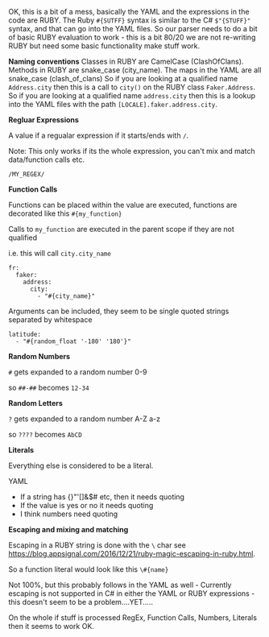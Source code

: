 ﻿OK, this is a bit of a mess, basically the YAML and the expressions in the code are RUBY.
The Ruby `#{SUTFF}` syntax is similar to the C# `$"{STUFF}"` syntax, and that can go into the YAML files.
So our parser needs to do a bit of basic RUBY evaluation to work - this is a bit 80/20 we are not re-writing RUBY
but need some basic functionality make stuff work.

**Naming conventions**
Classes in RUBY are CamelCase (ClashOfClans).
Methods in RUBY are snake_case (city_name).
The maps in the YAML are all snake_case (clash_of_clans)
So if you are looking at a qualified name `Address.city` then this is a call to `city()` on the RUBY class `Faker.Address`.
So if you are looking at a qualified name `address.city` then this is a lookup into the YAML files with the path `[LOCALE].faker.address.city`.

**Regluar Expressions**

A value if a regualar expression if it starts/ends with `/`. 

Note: This only works if its the whole expression, you can't mix and match data/function calls etc.

    /MY_REGEX/

**Function Calls**

Functions can be placed within the value are executed, functions are decorated like this `#{my_function}` 

Calls to `my_function` are executed in the parent scope if they are not qualified

i.e. this will call `city.city_name`

    fr:
      faker:
        address:
          city:
            - "#{city_name}"

Arguments can be included, they seem to be single quoted strings separated by whitespace

    latitude:
      - "#{random_float '-180' '180'}"

**Random Numbers**

`#` gets expanded to a random number 0-9

so `##-##` becomes `12-34`

**Random Letters**

`?` gets expanded to a random number A-Z a-z

so `????` becomes `AbCD`


**Literals**

Everything else is considered to be a literal.

YAML 
- If a string has {}"'[]&$# etc, then it needs quoting
- If the value is yes or no it needs quoting
- I think numbers need quoting

**Escaping and mixing and matching**

Escaping in a RUBY string is done with the `\` char see https://blog.appsignal.com/2016/12/21/ruby-magic-escaping-in-ruby.html.

So a function literal would look like this `\#{name}`

Not 100%, but this probably follows in the YAML as well - Currently escaping is not supported in C# in either the YAML or RUBY expressions - this doesn't seem to be a problem....YET.....

On the whole if stuff is processed RegEx, Function Calls, Numbers, Literals then it seems to work OK.


